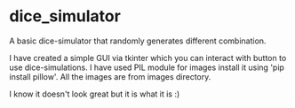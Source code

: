 # dice_simulator
A basic dice-simulator that randomly generates different combination.

I have created a simple GUI via tkinter which you can interact with button to use dice-simulations. 
I have used PIL module for images install it using 'pip install pillow'. All the images are from images directory.

I know it doesn't look great but it is what it is :)
